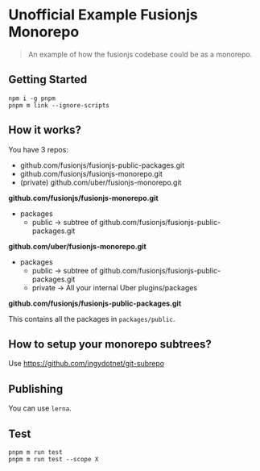 # Unofficial Example Fusionjs Monorepo

> An example of how the fusionjs codebase could be as a monorepo.

## Getting Started

```
npm i -g pnpm
pnpm m link --ignore-scripts
```

## How it works?

You have 3 repos:

- github.com/fusionjs/fusionjs-public-packages.git
- github.com/fusionjs/fusionjs-monorepo.git
- (private) github.com/uber/fusionjs-monorepo.git

**github.com/fusionjs/fusionjs-monorepo.git**

- packages
  - public -> subtree of github.com/fusionjs/fusionjs-public-packages.git

**github.com/uber/fusionjs-monorepo.git**

- packages
  - public -> subtree of github.com/fusionjs/fusionjs-public-packages.git
  - private -> All your internal Uber plugins/packages

**github.com/fusionjs/fusionjs-public-packages.git**

This contains all the packages in `packages/public`.

## How to setup your monorepo subtrees?

Use https://github.com/ingydotnet/git-subrepo

## Publishing

You can use `lerna`.

## Test

```
pnpm m run test
pnpm m run test --scope X
```
